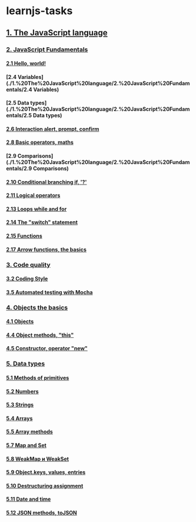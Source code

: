 # learnjs-tasks

## [1. The JavaScript language](./1.%20The%20JavaScript%20language)

### [2. JavaScript Fundamentals](./1.%20The%20JavaScript%20language/2.%20JavaScript%20Fundamentals)
#### [2.1 Hello, world!](./1.%20The%20JavaScript%20language/2.%20JavaScript%20Fundamentals/2.1%20Hello,%20world!)
#### [2.4 Variables](./1.%20The%20JavaScript%20language/2.%20JavaScript%20Fundamentals/2.4 Variables)
#### [2.5 Data types](./1.%20The%20JavaScript%20language/2.%20JavaScript%20Fundamentals/2.5 Data types)
#### [2.6 Interaction alert, prompt, confirm](./1.%20The%20JavaScript%20language/2.%20JavaScript%20Fundamentals/2.6%20Interaction%20alert,%20prompt,%20confirm)
#### [2.8 Basic operators, maths](./1.%20The%20JavaScript%20language/2.%20JavaScript%20Fundamentals/2.8%20Basic%20operators,%20maths)
#### [2.9 Comparisons](./1.%20The%20JavaScript%20language/2.%20JavaScript%20Fundamentals/2.9 Comparisons)
#### [2.10 Conditional branching if, '?'](./1.%20The%20JavaScript%20language/2.%20JavaScript%20Fundamentals/2.10%20Conditional%20branching%20if,%20'?')
#### [2.11 Logical operators](./1.%20The%20JavaScript%20language/2.%20JavaScript%20Fundamentals/2.11%20Logical%20operators)
#### [2.13 Loops while and for](./1.%20The%20JavaScript%20language/2.%20JavaScript%20Fundamentals/2.13%20Loops%20while%20and%20for)
#### [2.14 The "switch" statement](./1.%20The%20JavaScript%20language/2.%20JavaScript%20Fundamentals/2.14%20The%20"switch"%20statement)
#### [2.15 Functions](./1.%20The%20JavaScript%20language/2.%20JavaScript%20Fundamentals/2.15%20Functions)
#### [2.17 Arrow functions, the basics](./1.%20The%20JavaScript%20language/2.%20JavaScript%20Fundamentals/2.17%20Arrow%20functions,%20the%20basics)

### [3. Code quality](./1.%20The%20JavaScript%20language/3.%20Code%20quality)
#### [3.2 Coding Style](./1.%20The%20JavaScript%20language/3.%20Code%20quality/3.2%20Coding%20Style)
#### [3.5 Automated testing with Mocha](./1.%20The%20JavaScript%20language/3.%20Code%20quality/3.5%20Automated%20testing%20with%20Mocha)

### [4. Objects the basics](./1.%20The%20JavaScript%20language/4.%20Objects%20the%20basics)
#### [4.1 Objects](./1.%20The%20JavaScript%20language/4.%20Objects%20the%20basics/4.1%20Objects)
#### [4.4 Object methods, "this"](./1.%20The%20JavaScript%20language/4.%20Objects%20the%20basics/4.4%20Object%20methods,%20"this")
#### [4.5 Constructor, operator "new"](./1.%20The%20JavaScript%20language/4.%20Objects%20the%20basics/4.5%20Constructor,%20operator%20"new")

### [5. Data types](./1.%20The%20JavaScript%20language/5.%20Data%20types)
#### [5.1 Methods of primitives](./1.%20The%20JavaScript%20language/5.%20Data%20types/5.1%20Methods%20of%20primitives)
#### [5.2 Numbers](./1.%20The%20JavaScript%20language/5.%20Data%20types/5.1%20Methods%20of%20primitives)
#### [5.3 Strings](./1.%20The%20JavaScript%20language/5.%20Data%20types/5.3%20Strings)
#### [5.4 Arrays](./1.%20The%20JavaScript%20language/5.%20Data%20types/5.4%20Arrays)
#### [5.5 Array methods](./1.%20The%20JavaScript%20language/5.%20Data%20types/5.5%20Array%20methods)
#### [5.7 Map and Set](./1.%20The%20JavaScript%20language/5.%20Data%20types/5.7%20Map%20and%20Set)
#### [5.8 WeakMap и WeakSet](./1.%20The%20JavaScript%20language/5.%20Data%20types/5.8%20WeakMap%20и%20WeakSet)
#### [5.9 Object.keys, values, entries](./1.%20The%20JavaScript%20language/5.%20Data%20types/5.9%20Object.keys,%20values,%20entries)
#### [5.10 Destructuring assignment](./1.%20The%20JavaScript%20language/5.%20Data%20types/5.10%20Destructuring%20assignment)
#### [5.11 Date and time](./1.%20The%20JavaScript%20language/5.%20Data%20types/5.11%20Date%20and%20time)
#### [5.12 JSON methods, toJSON](./1.%20The%20JavaScript%20language/5.%20Data%20types/5.12%20JSON%20methods,%20toJSON)

